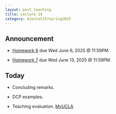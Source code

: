 ```yaml
---
layout: post_teaching
title: Lecture 19
category: biostat257spring2025
---
```


## Announcement

* [Homework 6](https://ucla-biostat-257.github.io/2025spring/hw/hw6/hw06.html) due Wed June 6, 2025 @ 11:59PM.

* [Homework 7](https://ucla-biostat-257.github.io/2025spring/hw/hw6/hw07.html) due Wed June 13, 2025 @ 11:59PM.

## Today

* Concluding remarks.

* DCP examples.

* Teaching evaluation. [MyUCLA](https://my.ucla.edu)
